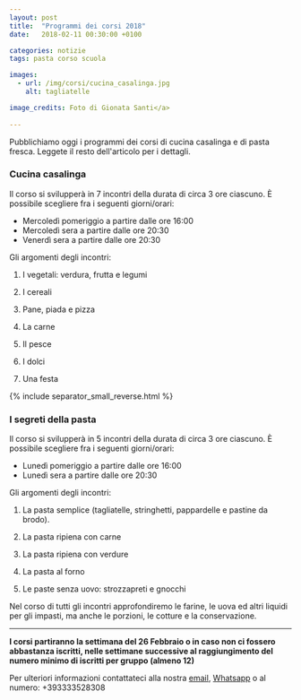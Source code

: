 ```yaml
---
layout: post
title:  "Programmi dei corsi 2018"
date:   2018-02-11 00:30:00 +0100

categories: notizie
tags: pasta corso scuola

images:
  - url: /img/corsi/cucina_casalinga.jpg
    alt: tagliatelle

image_credits: Foto di Gionata Santi</a>
 
---
```


Pubblichiamo oggi i programmi dei corsi di cucina casalinga e di pasta fresca. Leggete il resto dell'articolo per i dettagli.

<!--continua-->

### Cucina casalinga

Il corso si svilupperà in 7 incontri della durata di circa 3 ore ciascuno. È possibile scegliere fra i seguenti giorni/orari:

* Mercoledì pomeriggio a partire dalle ore 16:00 
* Mercoledì sera a partire dalle ore 20:30
* Venerdì sera a partire dalle ore 20:30

Gli argomenti degli incontri:

1. I vegetali: verdura, frutta e legumi

2. I cereali

3. Pane, piada e pizza

4. La carne

5. Il pesce

6. I dolci

7. Una festa

{% include separator_small_reverse.html %}

### I segreti della pasta

Il corso si svilupperà in 5 incontri della durata di circa 3 ore ciascuno. È possibile scegliere fra i seguenti giorni/orari:

* Lunedì pomeriggio a partire dalle ore 16:00 
* Lunedì sera a partire dalle ore 20:30

Gli argomenti degli incontri:
    
1. La pasta semplice (tagliatelle, stringhetti, pappardelle e pastine da brodo).
    
2. La pasta ripiena con carne

3. La pasta ripiena con verdure

4. La pasta al forno

5. Le paste senza uovo: strozzapreti e gnocchi

Nel corso di tutti gli incontri approfondiremo le farine, le uova ed altri liquidi per gli impasti, ma anche le porzioni, le cotture e la conservazione.

***

**I corsi partiranno la settimana del 26 Febbraio o in caso non ci fossero abbastanza iscritti, nelle settimane successive al raggiungimento del numero minimo di iscritti per gruppo (almeno 12)**

Per ulteriori informazioni contattateci alla nostra [email](&#x6d;&#97;&#x69;&#108;&#116;&#111;&#x3a;&#x63;&#x75;&#x63;&#105;&#x6e;&#x61;&#x2e;&#x64;&#x69;&#46;&#108;&#111;&#100;&#x69;&#x40;&#x67;&#109;&#x61;&#105;&#x6c;&#x2e;&#99;&#111;&#109; "Invia email"), [Whatsapp](https://api.whatsapp.com/send?phone=393333528308 "Invia messaggio") o al numero: +393333528308